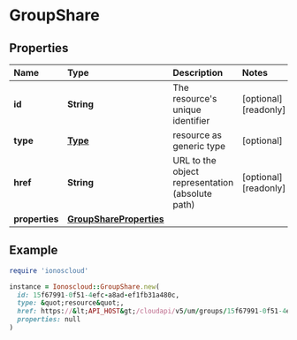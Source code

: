 # GroupShare

## Properties

| Name | Type | Description | Notes |
| :--- | :--- | :--- | :--- |
| **id** | **String** | The resource's unique identifier | \[optional\]\[readonly\] |
| **type** | [**Type**](type.md) | resource as generic type | \[optional\] |
| **href** | **String** | URL to the object representation \(absolute path\) | \[optional\]\[readonly\] |
| **properties** | [**GroupShareProperties**](groupshareproperties.md) |  |  |

## Example

```ruby
require 'ionoscloud'

instance = Ionoscloud::GroupShare.new(
  id: 15f67991-0f51-4efc-a8ad-ef1fb31a480c,
  type: &quot;resource&quot;,
  href: https://&lt;API_HOST&gt;/cloudapi/v5/um/groups/15f67991-0f51-4efc-a8ad-ef1fb31a480c/shares/17faab13-13abc-4efc-a8ad-ef1fb31a481b,
  properties: null
)
```

